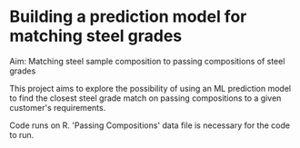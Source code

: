 # Building a prediction model for matching steel grades

Aim: Matching steel sample composition to passing compositions of steel grades

This project aims to explore the possibility of using an ML prediction model to find the closest steel grade match on passing compositions to a given customer's requirements.

Code runs on R.
'Passing Compositions' data file is necessary for the code to run.
